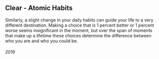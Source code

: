 ## Clear - Atomic Habits

Similarly, a slight change in your daily habits can guide your life to a very different destination.
Making a choice that is 1 percent better or 1 percent worse seems insignificant in the moment, but over the span of moments that make up a lifetime these choices determine the difference between who you are and who you could be.


###### 2019
